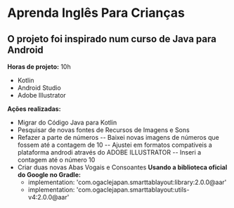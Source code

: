 # Aprenda Inglês Para Crianças

## O projeto foi inspirado num curso de Java para Android

<b>Horas de projeto:</b> 10h
 - Kotlin
 - Android Studio
 - Adobe Illustrator

<b>Ações realizadas:</b> 
  - Migrar do Código Java para Kotlin
  - Pesquisar de novas fontes de Recursos de Imagens e Sons
  - Refazer a parte de números
      -- Baixei novas imagens de números que fossem até a contagem de 10
      -- Ajustei em formatos compativeis a plataforma androdi através do ADOBE ILLUSTRATOR
      -- Inseri a contagem até o número 10
  - Criar duas novas Abas Vogais e Consoantes
         <b>Usando a biblioteca oficial do Google no Gradle:</b>
       <ul>
           <li> implementation: 'com.ogaclejapan.smarttablayout:library:2.0.0@aar' </li>
           <li> implementation: 'com.ogaclejapan.smarttablayout:utils-v4:2.0.0@aar' </li>
       </ul>
        
